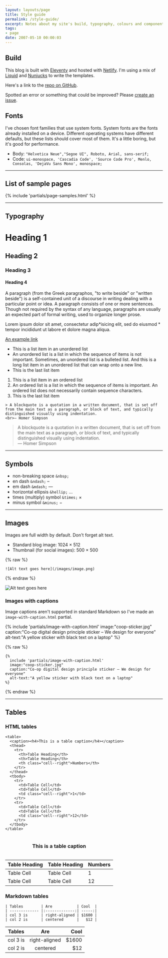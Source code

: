```yaml
---
layout: layouts/page
title: Style guide
permalink: /style-guide/
excerpt: Notes about my site's build, typography, colours and components.
tags:
- page
date: 2007-05-10 00:00:03
---
```


## Build

This blog is built with [Eleventy](https://www.11ty.dev/) and hosted with [Netlify](https://www.netlify.com/). I'm using a mix of [Liquid](https://liquidjs.com/) and [Nunjucks](https://mozilla.github.io/nunjucks/) to write the templates.

Here's a link to the [repo on GitHub](https://github.com/benjystanton/benjystanton.github.io).

Spotted an error or something that could be improved? Please [create an issue](https://github.com/benjystanton/benjystanton.github.io/issues).

## Fonts

I've chosen font families that use system fonts. System fonts are the fonts already installed on a device. Different operating systems have different defaults, but these lists should cover most of them. It's a little boring, but it's good for performance.

- Body: `"Helvetica Neue","Segoe UI", Roboto, Arial, sans-serif;`
- Code: `ui-monospace, 'Cascadia Code', 'Source Code Pro', Menlo, Consolas, 'DejaVu Sans Mono', monospace;`

***

## List of sample pages

{% include 'partials/page-samples.html' %}

***

## Typography

# Heading 1

## Heading 2

### Heading 3

#### Heading 4

A paragraph (from the Greek paragraphos, "to write beside" or "written beside") is a self-contained unit of a discourse in writing dealing with a particular point or idea. A paragraph consists of one or more sentences. Though not required by the syntax of any language, paragraphs are usually an expected part of formal writing, used to organize longer prose.

Lorem ipsum dolor sit amet, consectetur adip*isicing elit, sed do eiusmod * tempor incididunt ut labore et dolore magna aliqua.

[An example link](#)

- This is a list item in an unordered list
- An unordered list is a list in which the sequence of items is not important. Sometimes, an unordered list is a bulleted list. And this is a long list item in an unordered list that can wrap onto a new line.
- This is the last list item

1. This is a list item in an ordered list
2. An ordered list is a list in which the sequence of items is important. An ordered list does not necessarily contain sequence characters.
3. This is the last list item

``` 
> A blockquote is a quotation in a written document, that is set off from the main text as a paragraph, or block of text, and typically distinguished visually using indentation.
<br>— Homer Simpson
```

> A blockquote is a quotation in a written document, that is set off from the main text as a paragraph, or block of text, and typically distinguished visually using indentation.
<br>— Homer Simpson

<!-- ### Small

[How to set date formats with Liquid](https://shopify.github.io/liquid/filters/date/).

``` 
<small>%e %B %Y</small>
```

<small>This site was last generated on {{ "now" | date: "%e %B %Y" }}</small> -->

<!-- ## Big numbers

Use the `big-number.html` include.

{% raw %}  

``` 
{%
  include 'partials/big-number.html'
  big-number="979"
  text="miles driven"
%}
```

{% endraw %}

{%
  include 'partials/big-number.html'
  big-number="979"
  text="miles driven"
%} -->

<!-- ## File link

Use the `file-link.html` include when you need to link a file and specify the file format and size at the same time.

{% raw %}  

``` 
{%
  include 'partials/file-link.html'
  text="View the raw data"
  url="https://github.com/benjystanton/benjystanton.github.io/blob/master/_data/work-trips-2018.yml"
  format="YML"
  size="3KB"
%}
```

{% endraw %}

{%
  include 'partials/file-link.html'
  text="View the raw data"
  url="https://github.com/benjystanton/benjystanton.github.io/blob/master/_data/work-trips-2018.yml"
  format="YML"
  file-size="3KB"
%} -->

***

## Symbols

* non-breaking space `&nbsp;` &nbsp; 
* en dash `&ndash;` &ndash; 
* em dash `&mdash;` &mdash; 
* horizontal ellipsis `&hellip;` …
* times (multiply) symbol `&times;` ×
* minus symbol `&minus;` &minus; 

***

## Images

Images are full width by default. Don't forget alt text.

* Standard blog image: 1024 × 512
* Thumbnail (for social images): 500 × 500

{% raw %}  
``` 
![Alt text goes here](/images/image.png)
```
{% endraw %}  

![Alt text goes here](/images/make-data-part-of-the-web-landscape.png)

### Images with captions

Image captions aren't supported in standard Markdown so I've made an `image-with-caption.html` partial.

{% include 'partials/image-with-caption.html'
  image:"coop-sticker.jpg"
  caption:"Co-op digital design principle sticker – We design for everyone"
  alt-text:"A yellow sticker with black text on a laptop"
  %}

{% raw %}  
``` 
{%
  include 'partials/image-with-caption.html'
  image:"coop-sticker.jpg"
  caption:"Co-op digital design principle sticker – We design for everyone"
  alt-text:"A yellow sticker with black text on a laptop"
%}
```
{% endraw %}

***

## Tables

### HTML tables

``` 
<table>
  <caption><h4>This is a table caption</h4></caption>
  <thead>
    <tr>
      <th>Table Heading</th>
      <th>Table Heading</th>
      <th class="cell--right">Numbers</th>
    </tr>
  </thead>
  <tbody>
    <tr>
      <td>Table Cell</td>
      <td>Table Cell</td>
      <td class="cell--right">1</td>
    </tr>
    <tr>
      <td>Table Cell</td>
      <td>Table Cell</td>
      <td class="cell--right">12</td>
    </tr>
  </tbody>
</table>
```

<table>
  <caption><h4>This is a table caption</h4></caption>
  <thead>
    <tr>
      <th>Table Heading</th>
      <th>Table Heading</th>
      <th class="cell--right">Numbers</th>
    </tr>
  </thead>
  <tbody>
    <tr>
      <td>Table Cell</td>
      <td>Table Cell</td>
      <td class="cell--right">1</td>
    </tr>
    <tr>
      <td>Table Cell</td>
      <td>Table Cell</td>
      <td class="cell--right">12</td>
    </tr>
  </tbody>
</table>

### Markdown tables

``` 
| Tables        | Are           | Cool  |
| ------------- |:-------------:| -----:|
| col 3 is      | right-aligned | $1600 |
| col 2 is      | centered      |   $12 |
```

| Tables        | Are           | Cool  |
| ------------- |:-------------:| -----:|
| col 3 is      | right-aligned | $1600 |
| col 2 is      | centered      |   $12 |
